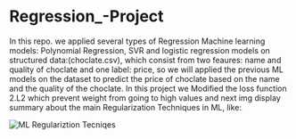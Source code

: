 # Regression_-Project
In this repo. we applied several types of Regression Machine learning models: Polynomial Regression, SVR and logistic regression models on structured data:(choclate.csv), which consist from two feaures: name and quality of choclate and one label: price, so we will applied the previous ML models on the dataset to predict the price of choclate based on the name and the quality of the choclate.
In this project we Modified the loss function 2.L2 which prevent weight from going to high values and next img display summary about the main Regularization Techniques in ML, like:

![ML Regulariztion Tecniqes](https://github.com/ishraq-dagamseh/Regression_-Project/assets/16488773/354af912-105b-49f1-870c-7195395745ef)
